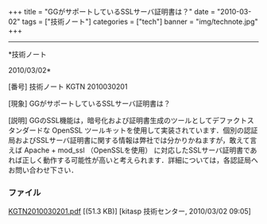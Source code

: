 ﻿+++
title = "GGがサポートしているSSLサーバ証明書は？"
date = "2010-03-02"
tags = ["技術ノート"]
categories = ["tech"]
banner = "img/technote.jpg"
+++

-----------------------------------------------------------------------------------------------------------------------------

*技術ノート

2010/03/02*


[番号]
技術ノート KGTN 2010030201

[現象]
GGがサポートしているSSLサーバ証明書は？

[説明]
GGのSSL機能は，暗号化および証明書生成のツールとしてデファクトスタンダードな
OpenSSL
ツールキットを使用して実装されています．個別の認証局およびSSLサーバ証明書に関する情報は弊社では分かりかねますが，敢えて言えば
Apache + mod_ssl （OpenSSLを使用）
に対応したSSLサーバ証明書であれば正しく動作する可能性が高いと考えられます．詳細については，各認証局へお問い合わせ下さい．


### ファイル

 
 


[KGTN2010030201.pdf](http://techreport.kitasp.net/attachments/download/72/KGTN2010030201.pdf)
 [(51.3 KB)] [kitasp 技術センター, 2010/03/02
09:05]


 


 

